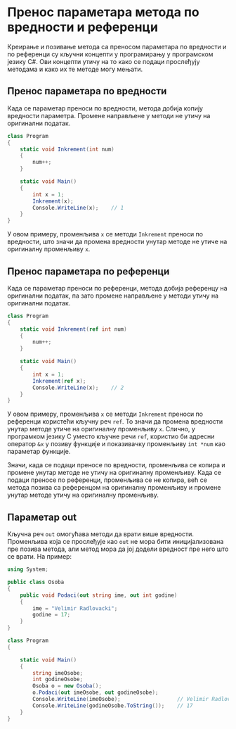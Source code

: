 # Пренос параметара метода по вредности и референци

Креирање и позивање метода са преносом параметара по вредности и по
референци су кључни концепти у програмирању у програмском језику C#. Ови
концепти утичу на то како се подаци прослеђују методама и како их те методе
могу мењати.

## Пренос параметара по вредности

Када се параметар преноси по вредности, метода добија копију вредности
параметра. Промене направљене у методи не утичу на оригинални податак.

```cs
class Program
{
    static void Inkrement(int num)
    {
        num++;
    }

    static void Main()
    {
        int x = 1;
        Inkrement(x);
        Console.WriteLine(x);    // 1
    }
}
```

У овом примеру, променљива `x` се методи `Inkrement` преноси по вредности, што
значи да промена вредности унутар методе не утиче на оригиналну променљиву `x`.

## Пренос параметара по референци

Када се параметар преноси по референци, метода добија референцу на оригинални
податак, па зато промене направљене у методи утичу на оригинални податак.

```cs
class Program
{
    static void Inkrement(ref int num)
    {
        num++;
    }

    static void Main()
    {
        int x = 1;
        Inkrement(ref x);
        Console.WriteLine(x);    // 2
    }
}
```

У овом примеру, променљива `x` се методи `Inkrement` преноси по референци
користећи кључну реч `ref`. То значи да промена вредности унутар методе утиче
на оригиналну променљиву `x`. Слично, у програмком језику C уместо кључне речи
`ref`, користио би адресни оператор `&x` у позиву функције и показивачку
променљиву `int *num` као параметар функције.

Значи, када се подаци преносе по вредности, променљива се копира и промене
унутар методе не утичу на оригиналну променљиву. Када се подаци преносе по
референци, променљива се не копира, већ се метода позива са референцом на
оригиналну променљиву и промене унутар методе утичу на оригиналну променљиву.

## Параметар out

Кључна реч `out` омогућава методи да врати више вредности. Променљива која се
прослеђује као `out` не мора бити иницијализована пре позива метода, али метод
мора да јој додели вредност пре него што се врати. На пример:

```cs
using System;

public class Osoba
{
    public void Podaci(out string ime, out int godine)
    {
        ime = "Velimir Radlovacki";
        godine = 17;
    }
}

class Program
{

    static void Main()
    {
        string imeOsobe;
        int godineOsobe;
        Osoba o = new Osoba();
        o.Podaci(out imeOsobe, out godineOsobe);
        Console.WriteLine(imeOsobe);                  // Velimir Radlovacki
        Console.WriteLine(godineOsobe.ToString());    // 17
    }
}
```
